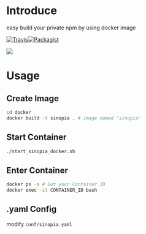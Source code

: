 
# Introduce
easy build your private npm by using docker image

[![Travis](https://img.shields.io/travis/rust-lang/rust.svg)]()[![Packagist](https://img.shields.io/packagist/l/doctrine/orm.svg)]()

![](http://7xtc17.com1.z0.glb.clouddn.com/Snip20170511_36.png)

# Usage

## Create Image

```bash
cd docker
docker build -t sinopia . # image named 'sinopia'
```

## Start Container

```bash
./start_sinopia_docker.sh
```

## Enter Container

```bash
docker ps -a # Get your Container ID
docker exec -it CONTAINER_ID bash
```

## .yaml Config

modify ```conf/sinopia.yaml```

